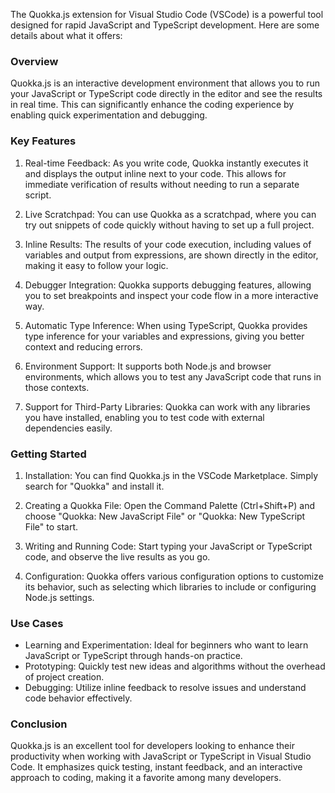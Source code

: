 The Quokka.js extension for Visual Studio Code (VSCode) is a powerful tool designed for rapid JavaScript and TypeScript development. Here are some details about what it offers:

### Overview

Quokka.js is an interactive development environment that allows you to run your JavaScript or TypeScript code directly in the editor and see the results in real time. This can significantly enhance the coding experience by enabling quick experimentation and debugging.

### Key Features

1. Real-time Feedback: As you write code, Quokka instantly executes it and displays the output inline next to your code. This allows for immediate verification of results without needing to run a separate script.

2. Live Scratchpad: You can use Quokka as a scratchpad, where you can try out snippets of code quickly without having to set up a full project.

3. Inline Results: The results of your code execution, including values of variables and output from expressions, are shown directly in the editor, making it easy to follow your logic.

4. Debugger Integration: Quokka supports debugging features, allowing you to set breakpoints and inspect your code flow in a more interactive way.

5. Automatic Type Inference: When using TypeScript, Quokka provides type inference for your variables and expressions, giving you better context and reducing errors.

6. Environment Support: It supports both Node.js and browser environments, which allows you to test any JavaScript code that runs in those contexts.

7. Support for Third-Party Libraries: Quokka can work with any libraries you have installed, enabling you to test code with external dependencies easily.

### Getting Started

1. Installation: You can find Quokka.js in the VSCode Marketplace. Simply search for "Quokka" and install it.

2. Creating a Quokka File: Open the Command Palette (Ctrl+Shift+P) and choose "Quokka: New JavaScript File" or "Quokka: New TypeScript File" to start.

3. Writing and Running Code: Start typing your JavaScript or TypeScript code, and observe the live results as you go.

4. Configuration: Quokka offers various configuration options to customize its behavior, such as selecting which libraries to include or configuring Node.js settings.

### Use Cases

- Learning and Experimentation: Ideal for beginners who want to learn JavaScript or TypeScript through hands-on practice.
- Prototyping: Quickly test new ideas and algorithms without the overhead of project creation.
- Debugging: Utilize inline feedback to resolve issues and understand code behavior effectively.

### Conclusion

Quokka.js is an excellent tool for developers looking to enhance their productivity when working with JavaScript or TypeScript in Visual Studio Code. It emphasizes quick testing, instant feedback, and an interactive approach to coding, making it a favorite among many developers.
